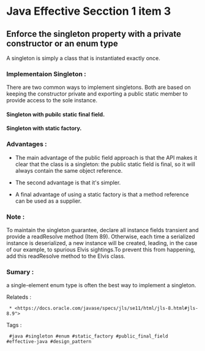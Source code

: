 

# Java Effective Secction 1 item 3



## Enforce the singleton property with a private constructor or an enum type


A singleton is simply a class that is instantiated exactly once.

### Implementaion Singleton :

There are two common ways to implement singletons. Both are based on
keeping the constructor private and exporting a public static member to provide
access to the sole instance.

#### Singleton with pubilc static final field.


#### Singleton with static factory.






### Advantages :

 * The main advantage of the public field approach is that the API makes it clear that the class is a singleton: the public static field is final, so it will always contain the same object reference.

 * The second advantage is that it's simpler.

 * A final advantage of using a static factory is that a method reference can be used as a supplier.





### Note :

To maintain the singleton guarantee, declare all instance fields transient and provide a readResolve method (Item 89). Otherwise, each time a serialized instance is deserialized, a new instance will be created, leading, in the case of our example, to spurious Elvis sightings.To prevent this from happening, add this readResolve method to the Elvis class.




### Sumary :
a single-element enum type is often the best way to implement a singleton.

Relateds : 
```
 * <https://docs.oracle.com/javase/specs/jls/se11/html/jls-8.html#jls-8.9">
```
Tags :
```
 #java #singleton #enum #static_factory #public_final_field #effective-java #design_pattern 
```
